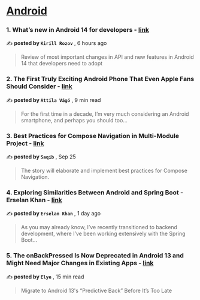 
<h1><a href=https://medium.com/tag/android/recommended target="_blank" rel="noopener noreferrer">Android</a></h1>
<h3>1. What’s new in Android 14 for developers - <a href=https://medium.com/proandroiddev/whats-new-in-android-14-1e5d7d8b3482?source=tag_recommended_feed---------0-84----------android----------dcc670f7_96fb_47c1_bf4f_883b3ede1150------- target="_blank" rel="noopener noreferrer">link</a></h3>

✍️ **posted by `Kirill Rozov`** <date> , 6 hours ago</date>

<blockquote>Review of most important changes in API and new features in Android 14 that developers need to adopt</blockquote>

<h3>2. The First Truly Exciting Android Phone That Even Apple Fans Should Consider - <a href=https://medium.com/@attilavago/the-first-truly-exciting-android-phone-that-even-apple-fans-should-consider-9ef205d678ae?source=tag_recommended_feed---------1-107----------android----------dcc670f7_96fb_47c1_bf4f_883b3ede1150------- target="_blank" rel="noopener noreferrer">link</a></h3>

✍️ **posted by `Attila Vágó`** <date> , 9 min read</date>

<blockquote>For the first time in a decade, I’m very much considering an Android smartphone, and perhaps you should too…</blockquote>

<h3>3. Best Practices for Compose Navigation in Multi-Module Project - <a href=https://medium.com/proandroiddev/best-practices-for-compose-navigation-in-multi-module-project-eec79ddcef4d?source=tag_recommended_feed---------2-85----------android----------dcc670f7_96fb_47c1_bf4f_883b3ede1150------- target="_blank" rel="noopener noreferrer">link</a></h3>

✍️ **posted by `Saqib`** <date> , Sep 25</date>

<blockquote>The story will elaborate and implement best practices for Compose Navigation.</blockquote>

<h3>4. Exploring Similarities Between Android and Spring Boot - Erselan Khan - <a href=https://medium.com/towardsdev/exploring-similarities-between-android-and-spring-boot-erselan-khan-bfbc80e9cf34?source=tag_recommended_feed---------3-84----------android----------dcc670f7_96fb_47c1_bf4f_883b3ede1150------- target="_blank" rel="noopener noreferrer">link</a></h3>

✍️ **posted by `Erselan Khan`** <date> , 1 day ago</date>

<blockquote>As you may already know, I’ve recently transitioned to backend development, where I’ve been working extensively with the Spring Boot…</blockquote>

<h3>5. The onBackPressed Is Now Deprecated in Android 13 and Might Need Major Changes in Existing Apps - <a href=https://medium.com/mobile-app-development-publication/migrate-to-android-13-predictive-back-soon-before-its-too-late-e1e1723f392?source=tag_recommended_feed---------4-107----------android----------dcc670f7_96fb_47c1_bf4f_883b3ede1150------- target="_blank" rel="noopener noreferrer">link</a></h3>

✍️ **posted by `Elye`** <date> , 15 min read</date>

<blockquote>Migrate to Android 13's “Predictive Back” Before It’s Too Late</blockquote>

